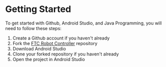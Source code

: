 # Getting Started

To get started with Github, Android Studio, and Java Programming, you will need to follow these steps:

1. Create a Github account if you haven't already
2. Fork the [FTC Robot Controller](https://github.com/FIRST-Tech-Challenge/FtcRobotController) repository
3. Download Android Studio
4. Clone your forked repository if you haven't already
5. Open the project in Android Studio
